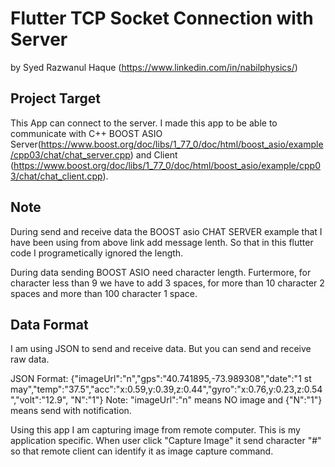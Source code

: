 
# Flutter TCP Socket Connection with Server

by Syed Razwanul Haque (https://www.linkedin.com/in/nabilphysics/)

## Project Target
This App can connect to the server. I made this app to be able to communicate with C++ BOOST ASIO Server(https://www.boost.org/doc/libs/1_77_0/doc/html/boost_asio/example/cpp03/chat/chat_server.cpp) and Client (https://www.boost.org/doc/libs/1_77_0/doc/html/boost_asio/example/cpp03/chat/chat_client.cpp).

## Note
During send and receive data the BOOST asio CHAT SERVER example that I have been using from above link add message lenth.
So that in this flutter code I programetically ignored the length. 

During data sending BOOST ASIO need character length. Furtermore, for character less than 9 we have to add
3 spaces, for more than 10 character 2 spaces and more than 100 character 1 space. 

## Data Format
I am using JSON to send and receive data.
But you can send and receive raw data. 

JSON Format: {"imageUrl":"n","gps":"40.741895,-73.989308","date":"1 st may","temp":"37.5","acc":"x:0.59,y:0.39,z:0.44","gyro":"x:0.76,y:0.23,z:0.54","volt":"12.9", "N":"1"}
Note: "imageUrl":"n" means NO image and {"N":"1"} means send with notification.

Using this app I am capturing image from remote computer. This is my application specific.
When user click "Capture Image" it send character "#" so that remote client can identify
it as image capture command.
